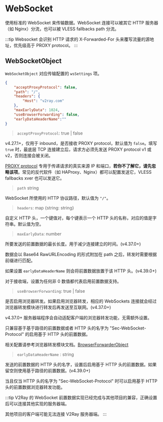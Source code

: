 # WebSocket

使用标准的 WebSocket 来传输数据。WebSocket 连接可以被其它 HTTP 服务器（如 Nginx）分流，也可以被 VLESS fallbacks path 分流。

:::tip
Websocket 会识别 HTTP 请求的 X-Forwarded-For 头来覆写流量的源地址，优先级高于 PROXY protocol。
:::

## WebSocketObject

`WebSocketObject` 对应传输配置的 `wsSettings` 项。

```json
{
    "acceptProxyProtocol": false,
    "path": "/",
    "headers": {
        "Host": "v2ray.com"
    },
    "maxEarlyData": 1024,
    "useBrowserForwarding": false,
    "earlyDataHeaderName":""
}
```

> `acceptProxyProtocol`: true | false

v4.27.1+，仅用于 inbound，是否接收 PROXY protocol，默认值为 `false`。填写 `true` 时，最底层 TCP 连接建立后，请求方必须先发送 PROXY protocol v1 或 v2，否则连接会被关闭。

[PROXY protocol](https://www.haproxy.org/download/2.2/doc/proxy-protocol.txt) 专用于传递请求的真实来源 IP 和端口，**若你不了解它，请先忽略该项**。常见的反代软件（如 HAProxy、Nginx）都可以配置发送它，VLESS fallbacks xver 也可以发送它。

> `path` string

WebSocket 所使用的 HTTP 协议路径，默认值为 `"/"`。

> `headers`: map \{string: string\}

自定义 HTTP 头，一个键值对，每个键表示一个 HTTP 头的名称，对应的值是字符串。默认值为空。

> `maxEarlyData`: number

所要发送的前置数据的最长长度。用于减少连接建立的时间。(v4.37.0+)

数据会以 Base64 RawURLEncoding 的形式附加在 path 之后，转发时需要根据前缀进行匹配。

如果设置 `earlyDataHeaderName` 则会将前置数据放置于该 HTTP 头。(v4.39.0+)

对于接收端，设置为任何非 0 数值都代表启用前置数据支持。

> `useBrowserForwarding`: true | false

是否启用浏览器转发。如果启用浏览器转发，相应的 WebSockets 连接就会经过浏览器转发模块进行转发后再发送至互联网。(v4.37.0+)

v4.37.0+ 服务器端程序会自动适配客户端的浏览器转发功能，无需额外设置。

只兼容基于基于路径的前置数据或者 HTTP 头的名字为 "Sec-WebSocket-Protocol" 的启用基于 HTTP 头的前置数据。

相关配置请参考浏览器转发模块文档。[BrowserForwarderObject](../browserforwarder.md)

> `earlyDataHeaderName` :  string

发送的前置数据的 HTTP 头的名字，设置后启用基于 HTTP 头的前置数据。如果留空则使用基于路径的前置数据。(v4.39.0+)

当且仅当 HTTP 头的名字为 "Sec-WebSocket-Protocol" 时可以启用基于 HTTP 头的前置数据浏览器转发功能。

:::tip
V2Ray 的 WebSocket 前置数据实现已经完成与其他项目的兼容，正确设置后可以连接其他实现的服务器端。

其他项目的客户端可能无法连接 V2Ray 服务器端。
:::
